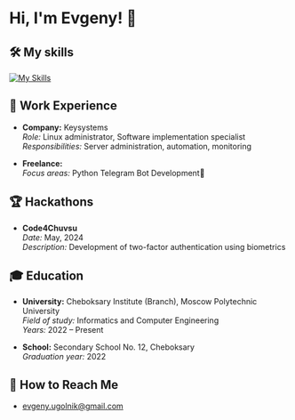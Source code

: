 # Hi, I'm Evgeny! 👋

## 🛠️ **My skills**
[![My Skills](https://skillicons.dev/icons?i=c,py,bash,linux,docker,postgres,sqlite,git)](https://skillicons.dev)

## 💼 **Work Experience**
- **Company:** Keysystems            
  *Role:* Linux administrator, Software implementation specialist       
  *Responsibilities:* Server administration, automation, monitoring

- **Freelance:**  
  *Focus areas:* Python Telegram Bot Development👾


## 🏆 **Hackathons**
- **Code4Chuvsu**  
  *Date:* May, 2024  
  *Description:* Development of two-factor authentication using biometrics


## 🎓 **Education**
- **University:** Cheboksary Institute (Branch), Moscow Polytechnic University  
  *Field of study:* Informatics and Computer Engineering      
  *Years:* 2022 – Present

- **School:** Secondary School No. 12, Cheboksary  
  *Graduation year:* 2022 

## 📧 **How to Reach Me**
- evgeny.ugolnik@gmail.com

